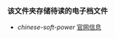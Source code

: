 ### 该文件夹存储待读的电子档文件
- *chinese-soft-power* [官网信息](https://www.cambridge.org/core/elements/chinese-soft-power/4E9C9E445C5F8A9F81F5AAEEAD2DF21D#access-block)
